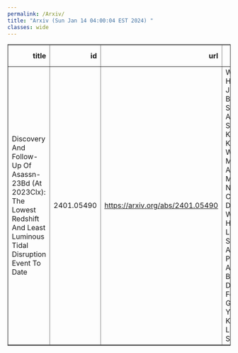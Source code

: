 ```yaml
---
permalink: /Arxiv/
title: "Arxiv (Sun Jan 14 04:00:04 EST 2024) "
classes: wide
---
```

<table border="1" class="dataframe">
  <thead>
    <tr style="text-align: right;">
      <th>title</th>
      <th>id</th>
      <th>url</th>
      <th>authors</th>
      <th>Local Authors</th>
    </tr>
  </thead>
  <tbody>
    <tr>
      <td>Discovery And Follow-Up Of Asassn-23Bd (At 2023Clx): The Lowest Redshift   And Least Luminous Tidal Disruption Event To Date</td>
      <td>2401.05490</td>
      <td><a href="https://arxiv.org/abs/2401.05490" target="_blank">https://arxiv.org/abs/2401.05490</a></td>
      <td>W. B. Hoogendam, J. T. Hinkle, B. J. Shappee, K. Auchettl, C. S. Kochanek, K. Z. Stanek, W. P. Maksym, M. A. Tucker, M. E. Huber, N. Morrell, C. R. Burns, D. Hey, T. W. -S. Holoien, J. L. Prieto, M. Stritzinger, A. Do, A. Polin, C. Ashall, P. J. Brown, J. M. Derkacy, L. Ferrari, L. Galbany, E. Y. Hsiao, S. Kumar, J. Lu, C. P. Stevens</td>
      <td>Christopher Kochanek, Krzysztof Stanek, Michael Tucker</td>
    </tr>
  </tbody>
</table>